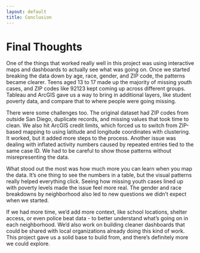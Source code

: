 ```yaml
---
layout: default
title: Conclusion
---
```


# Final Thoughts
One of the things that worked really well in this project was using interactive maps and dashboards to actually see what was going on. Once we started breaking the data down by age, race, gender, and ZIP code, the patterns became clearer. Teens aged 13 to 17 made up the majority of missing youth cases, and ZIP codes like 92123 kept coming up across different groups. Tableau and ArcGIS gave us a way to bring in additional layers, like student poverty data, and compare that to where people were going missing.

There were some challenges too. The original dataset had ZIP codes from outside San Diego, duplicate records, and missing values that took time to clean. We also hit ArcGIS credit limits, which forced us to switch from ZIP-based mapping to using latitude and longitude coordinates with clustering. It worked, but it added more steps to the process. Another issue was dealing with inflated activity numbers caused by repeated entries tied to the same case ID. We had to be careful to show those patterns without misrepresenting the data.

What stood out the most was how much more you can learn when you map the data. It’s one thing to see the numbers in a table, but the visual patterns really helped everything click. Seeing how missing youth cases lined up with poverty levels made the issue feel more real. The gender and race breakdowns by neighborhood also led to new questions we didn’t expect when we started.

If we had more time, we’d add more context, like school locations, shelter access, or even police beat data - to better understand what’s going on in each neighborhood. We’d also work on building cleaner dashboards that could be shared with local organizations already doing this kind of work. This project gave us a solid base to build from, and there’s definitely more we could explore.

